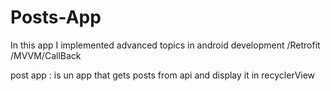 # Posts-App
In this app I implemented  advanced topics in android development /Retrofit /MVVM/CallBack


post app : is un app that gets posts from api and display it in recyclerView 
